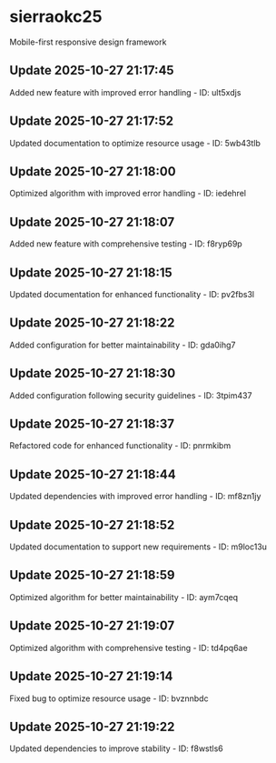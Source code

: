 # sierraokc25
Mobile-first responsive design framework

## Update 2025-10-27 21:17:45
Added new feature with improved error handling - ID: ult5xdjs


## Update 2025-10-27 21:17:52
Updated documentation to optimize resource usage - ID: 5wb43tlb


## Update 2025-10-27 21:18:00
Optimized algorithm with improved error handling - ID: iedehrel


## Update 2025-10-27 21:18:07
Added new feature with comprehensive testing - ID: f8ryp69p


## Update 2025-10-27 21:18:15
Updated documentation for enhanced functionality - ID: pv2fbs3l


## Update 2025-10-27 21:18:22
Added configuration for better maintainability - ID: gda0ihg7


## Update 2025-10-27 21:18:30
Added configuration following security guidelines - ID: 3tpim437


## Update 2025-10-27 21:18:37
Refactored code for enhanced functionality - ID: pnrmkibm


## Update 2025-10-27 21:18:44
Updated dependencies with improved error handling - ID: mf8zn1jy


## Update 2025-10-27 21:18:52
Updated documentation to support new requirements - ID: m9loc13u


## Update 2025-10-27 21:18:59
Optimized algorithm for better maintainability - ID: aym7cqeq


## Update 2025-10-27 21:19:07
Optimized algorithm with comprehensive testing - ID: td4pq6ae


## Update 2025-10-27 21:19:14
Fixed bug to optimize resource usage - ID: bvznnbdc


## Update 2025-10-27 21:19:22
Updated dependencies to improve stability - ID: f8wstls6

